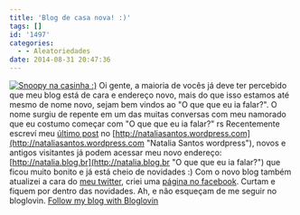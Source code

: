 ```yaml
---
title: 'Blog de casa nova! :)'
tags: []
id: '1497'
categories:
  - - Aleatoriedades
date: 2014-08-31 20:47:36
---
```


[![Snoopy na casinha :)](/images/2014/06/dsc02904-1024x768.jpg)](/images/2014/06/dsc02904.jpg) Oi gente, a maioria de vocês já deve ter percebido que meu blog está de cara e endereço novo, mais do que isso estamos até mesmo de nome novo, sejam bem vindos ao "O que que eu ia falar?". O nome surgiu de repente em um das muitas conversas com meu namorado que eu costumo começar com "O que que eu ia falar?" rs Recentemente escreví meu [último post](http://nataliasantos.wordpress.com/2014/08/31/meu-blog-esta-de-casa-nova/ "Meu blog está de casa nova!") no [http://nataliasantos.wordpress.com](http://nataliasantos.wordpress.com "Natalia Santos wordpress"), novos e antigos visitantes já podem acessar meu novo endereço: [http://natalia.blog.br](http://natalia.blog.br "O que que eu ia falar?") que ficou muito bonito e já está cheio de novidades :) Com o novo blog também atualizei a cara do [meu twitter](http://twitter.com/nataliasantos "Twitter Natalia Santos"), criei uma [página no facebook](http://facebook.com/nataliablogbr "Facebook: O que que eu ia falar?"). Curtam e fiquem por dentro das novidades. Ah, e não esqueçam de me seguir no bloglovin. [Follow my blog with Bloglovin](http://www.bloglovin.com/blog/12798715/?claim=r6e5pfna674)
